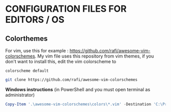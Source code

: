 # CONFIGURATION FILES FOR EDITORS / OS

## Colorthemes
For vim, use this for example : https://github.com/rafi/awesome-vim-colorschemes.
My vim file uses this repository from vim themes, if you don't want to install this,
edit the vim colorscheme to
```vim
colorscheme default
```

```bash
git clone https://github.com/rafi/awesome-vim-colorschemes
```

**Windows instructions** (in PowerShell and you must open terminal as administrator)


```powershell
Copy-Item '.\awesome-vim-colorschemes\colors\*.vim' -Destination 'C:\Program Files\vim\vim82\colors\'
```